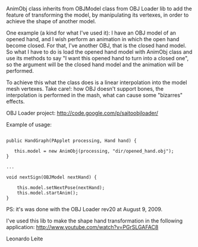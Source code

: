 AnimObj class inherits from OBJModel class from OBJ Loader lib to add the feature of transforming the model, by manipulating its vertexes, in order to achieve the shape of another model.

One example (a kind for what I've used it): I have an OBJ model of an opened hand, and I wish perform an animation in which the open hand become closed. For that, I've another OBJ, that is the closed hand model. So what I have to do is load the opened hand model with AnimObj class and use its methods to say "I want this opened hand to turn into a closed one", so the argument will be the closed hand model and the animation will be performed.

To achieve this what the class does is a linear interpolation into the model mesh vertexes. Take care!: how OBJ doesn't support bones, the interpolation is performed in the mash, what can cause some "bizarres" effects.


OBJ Loader project: http://code.google.com/p/saitoobjloader/

Example of usage:

```

public HandGraph(PApplet processing, Hand hand) {

   this.model = new AnimObj(processing, "dir/opened_hand.obj");
}

...

void nextSign(OBJModel nextHand) {

    this.model.setNextPose(nextHand);
    this.model.startAnim();
}
```

PS: it's was done with the OBJ Loader rev20 at August 9, 2009.

I've used this lib to make the shape hand transformation in the following application:
http://www.youtube.com/watch?v=PGrSLGAFAC8

Leonardo Leite